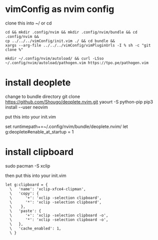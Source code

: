 # vimConfig as nvim config

clone this into ~/ or cd

```
cd && mkdir .config/nvim && mkdir .config/nvim/bundle && cd .config/nvim &&
cp ../../../vimConfig/init.vim ./ && cd bundle &&
xargs --arg-file ../../../vimConfig/vimPluginUrls -I % sh -c "git clone %"

mkdir ~/.config/nvim/autoload/ && curl -LSso ~/.config/nvim/autoload/pathogen.vim https://tpo.pe/pathogen.vim
```
# install deoplete
change to bundle directory
git clone https://github.com/Shougo/deoplete.nvim.git
yaourt -S python-pip
pip3 install --user neovim

put this into your init.vim

set runtimepath+=~/.config/nvim/bundle/deoplete.nvim/
let g:deoplete#enable_at_startup = 1

# install clipboard

sudo pacman -S xclip

then put this into your init.vim
```
let g:clipboard = {
  \   'name': 'xclip-xfce4-clipman',
  \   'copy': {
  \      '+': 'xclip -selection clipboard',
  \      '*': 'xclip -selection clipboard',
  \    },
  \   'paste': {
  \      '+': 'xclip -selection clipboard -o',
  \      '*': 'xclip -selection clipboard -o',
  \   },
  \   'cache_enabled': 1,
  \ }
```
